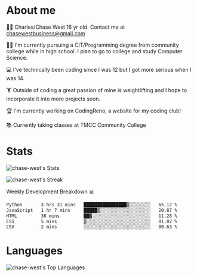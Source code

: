 # About me
🙋‍♂️ Charles/Chase West 16 yr old. Contact me at chasewestbusiness@gmail.com

👨‍🎓 I'm currently pursuing a CIT/Programming degree from community college
while in high school. I plan to go to college and study Computer Science. 

💻 I've technically been coding since I was 12 but
I got more serious when I was 14. 

🏋️ Outside of coding a great passion of mine is weightlifting
and I hope to incorporate it into more projects soon.

🏆 I'm currently working on CodingReno, a website for my coding club! 

📚 Currently taking classes at TMCC Community College 

# Stats 

![chase-west's Stats](https://github-readme-stats.vercel.app/api?username=chase-west&theme=prussian&show_icons=true&hide_border=false&count_private=true)


![chase-west's Streak](https://github-readme-streak-stats.herokuapp.com/?user=chase-west&theme=prussian&hide_border=false)

Weekly Development Breakdown 📊
<!--START_SECTION:waka-->

```txt
Python       3 hrs 31 mins   ████████████████▒░░░░░░░░   65.12 %
JavaScript   1 hr 7 mins     █████▒░░░░░░░░░░░░░░░░░░░   20.87 %
HTML         36 mins         ██▓░░░░░░░░░░░░░░░░░░░░░░   11.28 %
CSS          5 mins          ▒░░░░░░░░░░░░░░░░░░░░░░░░   01.82 %
CSV          2 mins          ░░░░░░░░░░░░░░░░░░░░░░░░░   00.63 %
```

<!--END_SECTION:waka-->


# Languages 
![chase-west's Top Languages](https://github-readme-stats.vercel.app/api/top-langs/?username=chase-west&theme=prussian&show_icons=true&hide_border=false&layout=compact)


